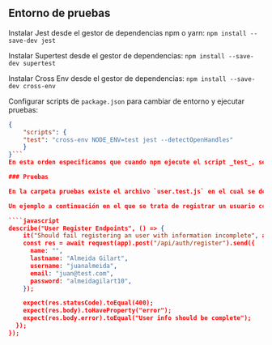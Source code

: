 ## Entorno de pruebas

Instalar Jest desde el gestor de dependencias npm o yarn:
`npm install --save-dev jest`

Instalar Supertest desde el gestor de dependencias:
`npm install --save-dev supertest`

Instalar Cross Env desde el gestor de dependencias:
`npm install --save-dev cross-env`

Configurar scripts de `package.json` para cambiar de entorno y ejecutar pruebas:

`````json
{
    "scripts": {
    "test": "cross-env NODE_ENV=test jest --detectOpenHandles"
    }
}```
En esta orden especificamos que cuando npm ejecute el script _test_, se cambiará al entorno de test y luego especificamos una bandera que indica, que si existe alguna operación pendiente que no deja que las pruebas terminen, la indique y así se puede determinar más fácilmente que operación obstaculiza la teminación de las pruebas. También sería posible especificar `--testTimeout=N` con N siendo un número en milisegundos, en caso que se necesite mas tiempo para la terminación de las pruebas.

### Pruebas

En la carpeta pruebas existe el archivo `user.test.js` en el cual se definen algunas pruebas relacionadas con la creación de nuevos usuarios así como el acceso e identificación en el sistema.

Un ejemplo a continuación en el que se trata de registrar un usuario con información incompleta, se realiza la petición al endpoint correspondiente "/api/auth/register" con el campo *name* vacío, y en la respuesta se espera un código 400 indicando que el registro no se ha podido realizar, un campo *error* con un mensaje que lee *User info should be complete*.

````javascript
describe("User Register Endpoints", () => {
    it("Should fail registering an user with information incomplete", async () => {
    const res = await request(app).post("/api/auth/register").send({
      name: "",
      lastname: "Almeida Gilart",
      username: "juanalmeida",
      email: "juan@test.com",
      password: "almeidagilart10",
    });

    expect(res.statusCode).toEqual(400);
    expect(res.body).toHaveProperty("error");
    expect(res.body.error).toEqual("User info should be complete");
  });
});
`````
